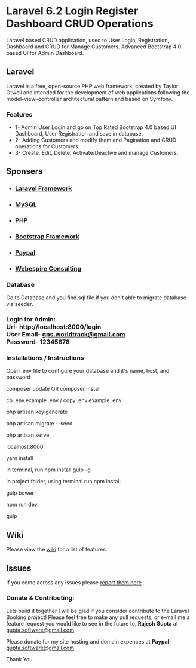 # Laravel 6.2 Login Register Dashboard CRUD Operations

Laravel based CRUD application, used to User Login, Registration, Dashboard and CRUD for Manage Customers. Advanced Bootstrap 4.0 based UI for Admin Dashboard. <br>

##  Laravel

Laravel is a free, open-source PHP web framework, created by Taylor Otwell and intended for the development of web applications following the model–view–controller architectural pattern and based on Symfony. 

### Features 

* 1- Admin User Login and go on Top Rated Bootstrap 4.0 based UI Dashboard, User Registration and save in database.<br>
* 2- Adding Customers and modify them and Pagination and CRUD operations for Customers.<br>
* 3- Create, Edit, Delete, Activate/Deactive and manage Customers.<br>


## Sponsers

* ###  <a href="https://laravel.com/"> Laravel Framework </a>
* ###  <a href="https://www.mysql.com/"> MySQL </a>
* ###  <a href="https://www.php.net/"> PHP </a>
* ###  <a href="https://getbootstrap.com/"> Bootstrap Framework </a>
* ###  <a href="https://paypal.com/"> Paypal </a>
* ###  <a href="https://webespire.com"> Webespire Consulting </a>


### Database

Go to Database and you find.sql file if you don't able to migrate database via seeder.<br>

### Login for Admin:  <br> <b>Url</b>- http://localhost:8000/login </br> <b>User Email</b>- gps.worldtrack@gmail.com <br>  <b>Password</b>- 12345678  <br>

### Installations / Instructions

Open .env file to configure your database and it's name, host, and password<br>

composer update   OR composer install<br>

cp .env.example .env / copy .env.example .env<br>

php artisan key:generate<br>


php artisan migrate --seed<br>

php artisan serve<br>

localhost:8000<br>

yarn install<br>

in terminal, run npm install gulp -g<br>

in project folder, using terminal run npm install<br>

gulp bower<br>

npm run dev<br>

gulp<br>

## Wiki
Please view the [wiki](https://github.com/guptarajesh/Laravel-6.2-Login-Register-Dashboard-CRUD-Operations) for a list of features. <br>

## Issues
If you come across any issues please [report them here](https://github.com/guptarajesh/Laravel-6.2-Login-Register-Dashboard-CRUD-Operations) . <br>


###  Donate & Contributing:

Lets build it together I will be glad if you consider contribute to the Laravel Booking project! Please feel free to make any pull requests, or e-mail me a feature request you would like to see in the future to, <b>Rajesh Gupta</b> at gupta.software@gmail.com <br>
 
Please donate for my site hosting and domain expences at <b>Paypal</b>- gupta.software@gmail.com     <br>

Thank You.
